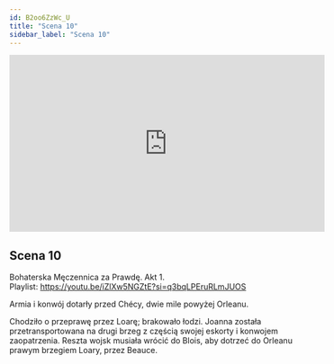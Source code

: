 ```yaml
---
id: B2oo6ZzWc_U
title: "Scena 10"
sidebar_label: "Scena 10"
---
```


<div class="video-float-container">
  <iframe
    width="560"
    height="315"
    src="https://www.youtube.com/embed/B2oo6ZzWc_U"
    title="YouTube video player"
    frameborder="0"
    allow="accelerometer; autoplay; clipboard-write; encrypted-media; gyroscope; picture-in-picture; web-share"
    referrerpolicy="strict-origin-when-cross-origin"
    allowfullscreen
  ></iframe>
</div>

## Scena 10

Bohaterska Męczennica za Prawdę. Akt 1.  
Playlist: https://youtu.be/iZlXw5NGZtE?si=q3bqLPEruRLmJUOS

Armia i konwój dotarły przed Chécy, dwie mile powyżej Orleanu.

Chodziło o przeprawę przez Loarę; brakowało łodzi. Joanna została przetransportowana na drugi brzeg z częścią swojej eskorty i konwojem zaopatrzenia. Reszta wojsk musiała wrócić do Blois, aby dotrzeć do Orleanu prawym brzegiem Loary, przez Beauce.
